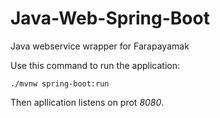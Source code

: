 # Java-Web-Spring-Boot
Java webservice wrapper for Farapayamak 


Use this command to run the application:

`./mvnw spring-boot:run`

Then apllication listens on prot *8080*.
